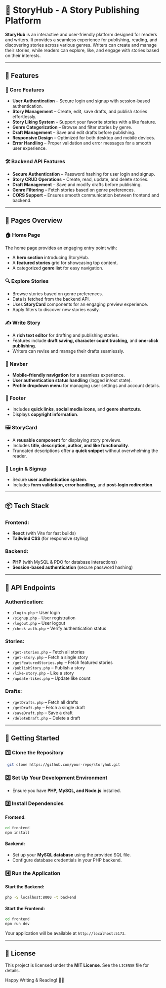 # 📖 StoryHub - A Story Publishing Platform

**StoryHub** is an interactive and user-friendly platform designed for readers and writers. It provides a seamless experience for publishing, reading, and discovering stories across various genres. Writers can create and manage their stories, while readers can explore, like, and engage with stories based on their interests.

---

## 🚀 Features

### 🌟 Core Features
- **User Authentication** – Secure login and signup with session-based authentication.
- **Story Management** – Create, edit, save drafts, and publish stories effortlessly.
- **Story Liking System** – Support your favorite stories with a like feature.
- **Genre Categorization** – Browse and filter stories by genre.
- **Draft Management** – Save and edit drafts before publishing.
- **Responsive Design** – Optimized for both desktop and mobile devices.
- **Error Handling** – Proper validation and error messages for a smooth user experience.

### 🛠 Backend API Features
- **Secure Authentication** – Password hashing for user login and signup.
- **Story CRUD Operations** – Create, read, update, and delete stories.
- **Draft Management** – Save and modify drafts before publishing.
- **Genre Filtering** – Fetch stories based on genre preferences.
- **CORS Support** – Ensures smooth communication between frontend and backend.

---

## 📌 Pages Overview

### 🏠 Home Page
The home page provides an engaging entry point with:
- A **hero section** introducing StoryHub.
- A **featured stories** grid for showcasing top content.
- A categorized **genre list** for easy navigation.

### 🔍 Explore Stories
- Browse stories based on genre preferences.
- Data is fetched from the backend API.
- Uses **StoryCard** components for an engaging preview experience.
- Apply filters to discover new stories easily.

### ✍ Write Story
- A **rich text editor** for drafting and publishing stories.
- Features include **draft saving, character count tracking,** and **one-click publishing**.
- Writers can revise and manage their drafts seamlessly.

### 🔗 Navbar
- **Mobile-friendly navigation** for a seamless experience.
- **User authentication status handling** (logged in/out state).
- **Profile dropdown menu** for managing user settings and account details.

### 📱 Footer
- Includes **quick links**, **social media icons**, and **genre shortcuts**.
- Displays **copyright information**.

### 🖼 StoryCard
- A **reusable component** for displaying story previews.
- Includes **title, description, author, and like functionality**.
- Truncated descriptions offer a **quick snippet** without overwhelming the reader.

### 🔐 Login & Signup
- Secure **user authentication system**.
- Includes **form validation, error handling,** and **post-login redirection**.

---

## 📦 Tech Stack

### Frontend:
- **React** (with Vite for fast builds)
- **Tailwind CSS** (for responsive styling)

### Backend:
- **PHP** (with MySQL & PDO for database interactions)
- **Session-based authentication** (secure password hashing)

---

## 📄 API Endpoints

### Authentication:
- `/login.php` – User login
- `/signup.php` – User registration
- `/logout.php` – User logout
- `/check-auth.php` – Verify authentication status

### Stories:
- `/get-stories.php` – Fetch all stories
- `/get-story.php` – Fetch a single story
- `/getFeaturedStories.php` – Fetch featured stories
- `/publishStory.php` – Publish a story
- `/like-story.php` – Like a story
- `/update-likes.php` – Update like count

### Drafts:
- `/getDrafts.php` – Fetch all drafts
- `/getDraft.php` – Fetch a single draft
- `/saveDraft.php` – Save a draft
- `/deleteDraft.php` – Delete a draft

---

## 🚀 Getting Started

### 1️⃣ Clone the Repository
```sh
 git clone https://github.com/your-repo/storyhub.git
```

### 2️⃣ Set Up Your Development Environment
- Ensure you have **PHP, MySQL, and Node.js** installed.

### 3️⃣ Install Dependencies
#### Frontend:
```sh
cd frontend
npm install
```
#### Backend:
- Set up your **MySQL database** using the provided SQL file.
- Configure database credentials in your PHP backend.

### 4️⃣ Run the Application
#### Start the Backend:
```sh
php -S localhost:8000 -t backend
```
#### Start the Frontend:
```sh
cd frontend
npm run dev
```
Your application will be available at `http://localhost:5173`.

---

## 📜 License
This project is licensed under the **MIT License**. See the `LICENSE` file for details.

Happy Writing & Reading! 🚀📖
